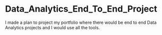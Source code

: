 # Data_Analytics_End_To_End_Project
I made a plan to project my portfolio where there would be end to end Data Analytics projects and I would use all the tools.
